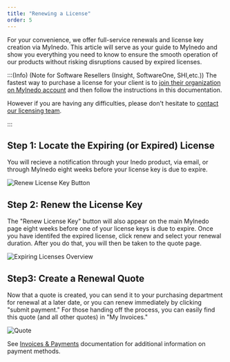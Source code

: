 ```yaml
---
title: "Renewing a License"
order: 5
---
```


For your convenience, we offer full-service renewals and license key creation via MyInedo. This article will serve as your guide to MyInedo and show you everything you need to know to ensure the smooth operation of our products without risking disruptions caused by expired licenses.

:::(Info) (Note for Software Resellers (Insight, SoftwareOne, SHI,etc.))
The fastest way to purchase a license for your client is to [join their organization on MyInedo account](/docs/myinedo/creating-and-accessing-your-account) and then follow the instructions in this documentation. 

However if you are having any difficulties, please don't hesitate to <a href="mailto:athiel@inedo.com?subject=Renewal for Inedo Invoice 00000-000&body=Please send a renewal quote for Customer Name">contact our licensing team</a>.

:::

## Step 1: Locate the Expiring (or Expired) License
You will recieve a notification through your Inedo product, via email, or through MyInedo eight weeks before your license key is due to expire. 

![Renew License Key Button](/resources/docs/myinedo-purchasingandrenewinglicense-renewkey.png)

## Step 2: Renew the License Key
The "Renew License Key" button will also appear on the main MyInedo page eight weeks before one of your license keys is due to expire. Once you have identifed the expired license, click renew and select your renewal duration. After you do that, you will then be taken to the quote page.

![Expiring Licenses Overview](/resources/docs/ExpiringLicense.png)

## Step3: Create a Renewal Quote
Now that a quote is created, you can send it to your purchasing department for renewal at a later date, or you can renew immediately by clicking "submit payment." For those handing off the process, you can easily find this quote (and all other quotes) in "My Invoices."

![Quote](/resources/docs/myinedo-purchasingandrenewinglicense-quote%282%29.png)

See [Invoices & Payments](/docs/myinedo/invoices-and-payments) documentation for additional information on payment methods.  


